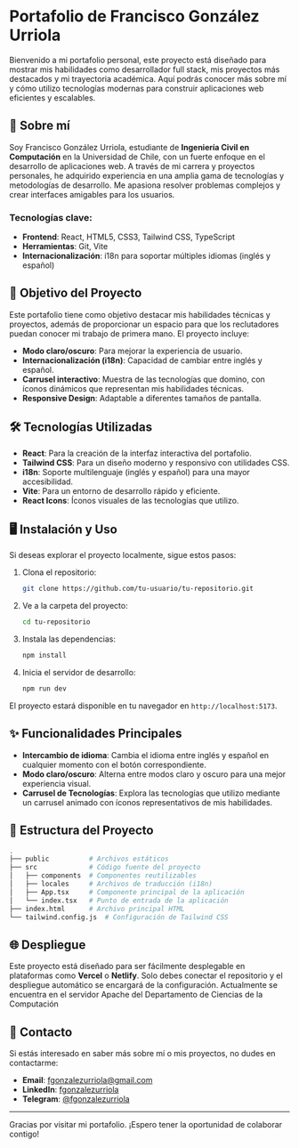 # Portafolio de Francisco González Urriola

Bienvenido a mi portafolio personal, este proyecto está diseñado para mostrar mis habilidades como desarrollador full stack, mis proyectos más destacados y mi trayectoria académica. Aquí podrás conocer más sobre mí y cómo utilizo tecnologías modernas para construir aplicaciones web eficientes y escalables.

## 🚀 Sobre mí

Soy Francisco González Urriola, estudiante de **Ingeniería Civil en Computación** en la Universidad de Chile, con un fuerte enfoque en el desarrollo de aplicaciones web. A través de mi carrera y proyectos personales, he adquirido experiencia en una amplia gama de tecnologías y metodologías de desarrollo. Me apasiona resolver problemas complejos y crear interfaces amigables para los usuarios.

### Tecnologías clave:

- **Frontend**: React, HTML5, CSS3, Tailwind CSS, TypeScript
- **Herramientas**: Git, Vite
- **Internacionalización**: i18n para soportar múltiples idiomas (inglés y español)

## 🎯 Objetivo del Proyecto

Este portafolio tiene como objetivo destacar mis habilidades técnicas y proyectos, además de proporcionar un espacio para que los reclutadores puedan conocer mi trabajo de primera mano. El proyecto incluye:

- **Modo claro/oscuro**: Para mejorar la experiencia de usuario.
- **Internacionalización (i18n)**: Capacidad de cambiar entre inglés y español.
- **Carrusel interactivo**: Muestra de las tecnologías que domino, con íconos dinámicos que representan mis habilidades técnicas.
- **Responsive Design**: Adaptable a diferentes tamaños de pantalla.

## 🛠️ Tecnologías Utilizadas

- **React**: Para la creación de la interfaz interactiva del portafolio.
- **Tailwind CSS**: Para un diseño moderno y responsivo con utilidades CSS.
- **i18n**: Soporte multilenguaje (inglés y español) para una mayor accesibilidad.
- **Vite**: Para un entorno de desarrollo rápido y eficiente.
- **React Icons**: Íconos visuales de las tecnologías que utilizo.

## 🖥️ Instalación y Uso

Si deseas explorar el proyecto localmente, sigue estos pasos:

1. Clona el repositorio:

   ```bash
   git clone https://github.com/tu-usuario/tu-repositorio.git
   ```

2. Ve a la carpeta del proyecto:

   ```bash
   cd tu-repositorio
   ```

3. Instala las dependencias:

   ```bash
   npm install
   ```

4. Inicia el servidor de desarrollo:

   ```bash
   npm run dev
   ```

El proyecto estará disponible en tu navegador en `http://localhost:5173`.

## ✨ Funcionalidades Principales

- **Intercambio de idioma**: Cambia el idioma entre inglés y español en cualquier momento con el botón correspondiente.
- **Modo claro/oscuro**: Alterna entre modos claro y oscuro para una mejor experiencia visual.
- **Carrusel de Tecnologías**: Explora las tecnologías que utilizo mediante un carrusel animado con íconos representativos de mis habilidades.

## 📂 Estructura del Proyecto

```bash
.
├── public          # Archivos estáticos
├── src             # Código fuente del proyecto
│   ├── components  # Componentes reutilizables
│   ├── locales     # Archivos de traducción (i18n)
│   ├── App.tsx     # Componente principal de la aplicación
│   └── index.tsx   # Punto de entrada de la aplicación
├── index.html      # Archivo principal HTML
└── tailwind.config.js  # Configuración de Tailwind CSS
```

## 🌐 Despliegue

Este proyecto está diseñado para ser fácilmente desplegable en plataformas como **Vercel** o **Netlify**. Solo debes conectar el repositorio y el despliegue automático se encargará de la configuración. 
Actualmente se encuentra en el servidor Apache del Departamento de Ciencias de la Computación

## 📧 Contacto

Si estás interesado en saber más sobre mí o mis proyectos, no dudes en contactarme:

- **Email**: [fgonzalezurriola@gmail.com](mailto:fgonzalezurriola@gmail.com)
- **LinkedIn**: [fgonzalezurriola](https://www.linkedin.com/in/fgonzalezurriola/)
- **Telegram**: [@fgonzalezurriola](https://t.me/fgonzalezurriola)

---

Gracias por visitar mi portafolio. ¡Espero tener la oportunidad de colaborar contigo!
